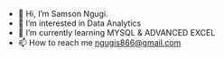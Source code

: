 - 👋 Hi, I’m Samson Ngugi.
- 👀 I’m interested in Data Analytics
- 🌱 I’m currently learning MYSQL & ADVANCED EXCEL 
- 📫 How to reach me ngugis866@gmail.com

<!---
29samm/29samm is a ✨ special ✨ repository because its `README.md` (this file) appears on your GitHub profile.
You can click the Preview link to take a look at your changes.
--->
